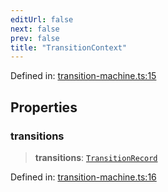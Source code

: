 ```yaml
---
editUrl: false
next: false
prev: false
title: "TransitionContext"
---
```


Defined in: [transition-machine.ts:15](https://github.com/WinstonFassett/matchina/blob/2d22b2187dda803854f54b63fe09d04bd833387d/src/transition-machine.ts#L15)

## Properties

### transitions

> **transitions**: [`TransitionRecord`](/docs/src/content/docs/reference/type-aliases/transitionrecord/)

Defined in: [transition-machine.ts:16](https://github.com/WinstonFassett/matchina/blob/2d22b2187dda803854f54b63fe09d04bd833387d/src/transition-machine.ts#L16)
